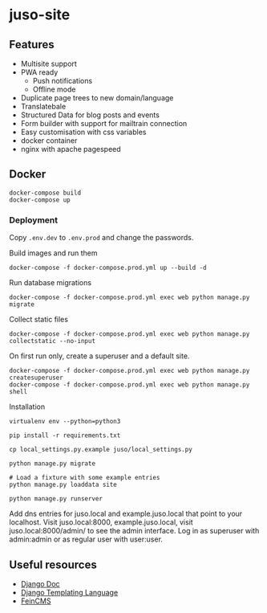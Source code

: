 # juso-site

## Features
- Multisite support
- PWA ready
  - Push notifications
  - Offline mode
- Duplicate page trees to new domain/language
- Translatebale
- Structured Data for blog posts and events
- Form builder with support for mailtrain connection
- Easy customisation with css variables
- docker container
- nginx with apache pagespeed

## Docker

```
docker-compose build
docker-compose up
```

### Deployment
Copy `.env.dev` to `.env.prod` and change the passwords.

Build images and run them
```
docker-compose -f docker-compose.prod.yml up --build -d
```

Run database migrations
```
docker-compose -f docker-compose.prod.yml exec web python manage.py migrate
```

Collect static files
```
docker-compose -f docker-compose.prod.yml exec web python manage.py collectstatic --no-input
```
On first run only, create a superuser and a default site.
```
docker-compose -f docker-compose.prod.yml exec web python manage.py createsuperuser
docker-compose -f docker-compose.prod.yml exec web python manage.py shell
```

Installation

```
virtualenv env --python=python3

pip install -r requirements.txt

cp local_settings.py.example juso/local_settings.py

python manage.py migrate

# Load a fixture with some example entries
python manage.py loaddata site

python manage.py runserver

```

Add dns entries for juso.local and example.juso.local that point to your localhost.
Visit juso.local:8000, example.juso.local, visit juso.local:8000/admin/ to see the admin interface. Log in as superuser with admin:admin or as regular user with user:user.

## Useful resources

* [Django Doc](https://docs.djangoproject.com/en/3.0/)
* [Django Templating Language](https://docs.djangoproject.com/en/3.0/ref/templates/language/)
* [FeinCMS](https://feincms3.readthedocs.io/en/latest/)
